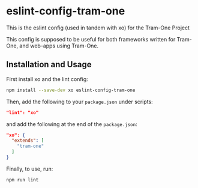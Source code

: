 # eslint-config-tram-one
This is the eslint config (used in tandem with xo) for the Tram-One Project

This config is supposed to be useful for both frameworks written for Tram-One, and web-apps using Tram-One.

## Installation and Usage
First install xo and the lint config:
```bash
npm install --save-dev xo eslint-config-tram-one
```

Then, add the following to your `package.json` under scripts:
```json
"lint": "xo"
```
and add the following at the end of the `package.json`:
```json
"xo": {
  "extends": [
    "tram-one"
  ]
}
```

Finally, to use, run:
```bash
npm run lint
```
